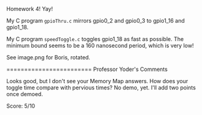 Homework 4! Yay!

My C program `gpioThru.c` mirrors gpio0_2 and gpio0_3 to gpio1_16 and gpio1_18.

My C program `speedToggle.c` toggles gpio1_18 as fast as possible. The minimum bound seems to be a 160 nanosecond period, which is very low!

See image.png for Boris, rotated.


========================
Professor Yoder's Comments

Looks good, but I don't see your Memory Map answers.
How does your toggle time compare with pervious times?
No demo, yet.  I'll add two points once demoed.

Score:  5/10